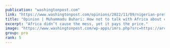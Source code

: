 ```yaml
---
publication: "washingtonpost.com"
link: "https://www.washingtonpost.com/opinions/2022/11/09/nigerian-president-cop27-africa-climate-change/"
title: "Opinion | Muhammadu Buhari: How not to talk with Africa about climate change"
excerpt: "Africa didn’t cause the mess, yet it pays the price."
image: "https://www.washingtonpost.com/wp-apps/imrs.php?src=https://arc-anglerfish-washpost-prod-washpost.s3.amazonaws.com/public/AP4LAIA73OM4NZ6CU2XNMC7LNE.JPG&w=1440"
group: pro
rank: 5
---
```

